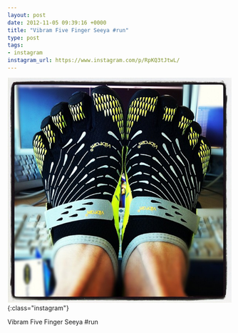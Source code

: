 ```yaml
---
layout: post
date: 2012-11-05 09:39:16 +0000
title: "Vibram Five Finger Seeya #run"
type: post
tags:
- instagram
instagram_url: https://www.instagram.com/p/RpKQ3tJtwL/
---
```


![Instagram - RpKQ3tJtwL](/img/RpKQ3tJtwL.jpg){:class="instagram"}

Vibram Five Finger Seeya #run
